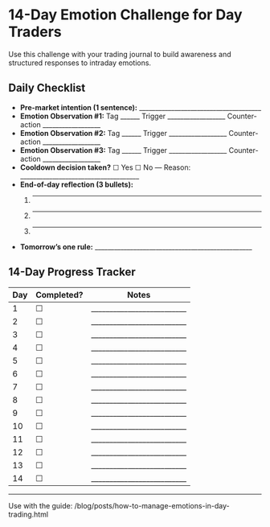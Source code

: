 # 14-Day Emotion Challenge for Day Traders

Use this challenge with your trading journal to build awareness and structured responses to intraday emotions.

## Daily Checklist
- **Pre-market intention (1 sentence):** ______________________________________
- **Emotion Observation #1:** Tag ______ Trigger __________________ Counter-action __________________
- **Emotion Observation #2:** Tag ______ Trigger __________________ Counter-action __________________
- **Emotion Observation #3:** Tag ______ Trigger __________________ Counter-action __________________
- **Cooldown decision taken?** ☐ Yes ☐ No — Reason: _____________________________________
- **End-of-day reflection (3 bullets):**
  1. ______________________________________________________
  2. ______________________________________________________
  3. ______________________________________________________
- **Tomorrow’s one rule:** _________________________________________________

## 14-Day Progress Tracker
| Day | Completed? | Notes |
| --- | --- | --- |
| 1 | ☐ | __________________________ |
| 2 | ☐ | __________________________ |
| 3 | ☐ | __________________________ |
| 4 | ☐ | __________________________ |
| 5 | ☐ | __________________________ |
| 6 | ☐ | __________________________ |
| 7 | ☐ | __________________________ |
| 8 | ☐ | __________________________ |
| 9 | ☐ | __________________________ |
| 10 | ☐ | __________________________ |
| 11 | ☐ | __________________________ |
| 12 | ☐ | __________________________ |
| 13 | ☐ | __________________________ |
| 14 | ☐ | __________________________ |

---
Use with the guide: /blog/posts/how-to-manage-emotions-in-day-trading.html
